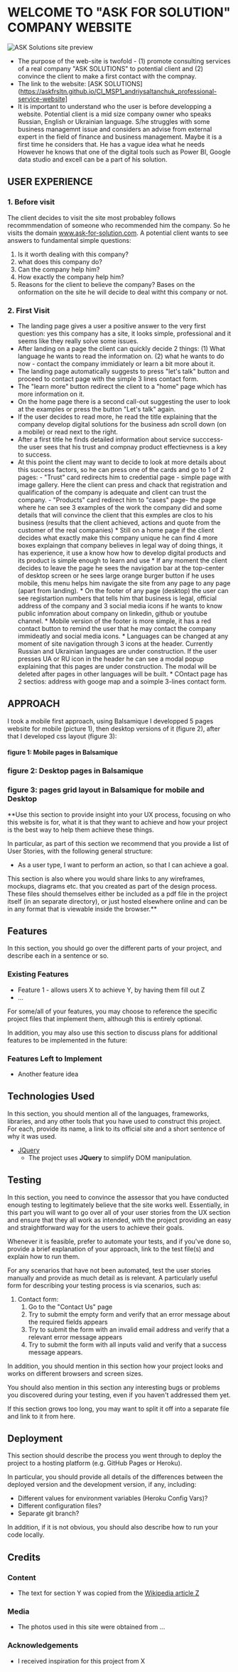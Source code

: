 
# WELCOME TO "ASK FOR SOLUTION" COMPANY WEBSITE

![ASK Solutions site preview](/assets/imgs/readme-top2.jpg "Desktop mobile site preview")

* The purpose of the web-site is twofold - (1) promote consulting services of a real company "ASK SOLUTIONS" to potential client 
and (2) convince the client to make a first contact with the compnay. 
* The link to the website: [ASK SOLUTIONS](https://askfrsltn.github.io/CI_MSP1_andriysaltanchuk_professional-service-website]
* It is important to understand who the user is before developping a website. Potential client is a mid size company owner 
who speaks Russian, English or Ukrainian language. S/he struggles with some business managemnt issue and considers an advise 
from external expert in the field of finance and business management. Maybe it is a first time he considers that. He has a vague idea what he needs
However he knows that one of the digital tools such as Power BI, Google data studio and excell can be a part of his solution.

## USER EXPERIENCE
### 1. Before visit
The client decides to visit the site most probabley follows recommmendation of someone who recommended him the company. 
So he visits the domain www.ask-for-solution.com. A potential client wants to see answers to fundamental simple questions:
1. Is it worth dealing with this company?
2. what does this company do?
3. Can the company help him?
4. How exactly the company help him?
5. Reasons for the client to believe the company?
Bases on the onformation on the site he will decide to deal witht this company or not.

### 2. First Visit
* The landing page gives a user a positive answer to the very first question: yes this company has a site, it looks simple, professional and it seems like they really solve some issues.
* After landing on a page the client can quickly decide 2 things: (1) What language he wants to read the information on. (2) what he wants to do now - contact the company immidiately or learn a bit more about it. 
* The landing page automatically suggests to press "let's talk" button and proceed to contact page with the simple 3 lines contact form.
* The "learn more" button redirect the client to a "home" page which has more information on it. 
* On the home page there is a second call-out suggesting the user to look at the examples or press the button "Let's talk" again. 
* If the user decides to read more, he read the title explaining that the company develop digital solutions for the business adn scroll down (on a mobile) or read next to the right.
* After a first title he finds detailed information about service succcess- the user sees that his trust and compnay product effectievness is a key to success. 
* At this point the client may want to decide to look at more details about this success factors, so he can press one of the cards and go to 1 of 2 pages:
       - "Trust" card redirects him to credential page - simple page with image gallery. Here the client can press and chack that registration and qualification of the company is adequate and client can trust the company.
       - "Products" card redirect him to "cases" page- the page where he can see 3  examples of the work the company did and some 
            details that will convince the client that this exmples are clos to his business (results that the client achieved, actions and 
            quote from the customer of the real companies)
        * Still on a home page if the client decides what exactly make this company unique he can find 4 more boxes explaingn that company 
        believes in legal way of doing things, it has experience, it use a know how how to develop digital products and its 
        product is simple enough to learn and use
        * If any moment the client decides to leave the page he sees the navigation bar at the top-center of desktop screen 
        or he sees large orange burger button if he uses mobile, this menu helps him navigate the site from any page to any page (apart from landing).
        * On the footer of any page (desktop) the user can see registartion numbers that tells him that business is legal, 
        official address of the company and 3 social media icons if he wants to know public infomration about company on linkedin, github or youtube channel.
        * Mobile version of the footer is more simple, it has a red contact button to remind the user that 
        he may contact the company immideatly and social media icons.
        * Languages can be changed at any moment of site navigation through 3 icons at the header. 
        Currently Russian and Ukrainian languages are under construction. If the user presses UA or RU icon in the header he can see a modal popup 
        explaining that this pages are under construction. The modal will be deleted after pages in other languages will be built.
        * COntact page has 2 sectios: address with googe map and a soimple 3-lines contact form.

## APPROACH
I took a mobile first approach, using Balsamique I developped 5 pages website for mobile (picture 1), then desktop versions of it (figure 2), after that I developed css layout (figure 3): 
#### figure 1: Mobile pages in Balsamique

### figure 2: Desktop pages in Balsamique

### figure 3: pages grid layout in Balsamique for mobile and Desktop



**Use this section to provide insight into your UX process, focusing on who this website is for, what it is that they want to achieve and how your project is the best way to help them achieve these things.

In particular, as part of this section we recommend that you provide a list of User Stories, with the following general structure:
- As a user type, I want to perform an action, so that I can achieve a goal.

This section is also where you would share links to any wireframes, mockups, diagrams etc. that you created as part of the design process. 
These files should themselves either be included as a pdf file in the project itself (in an separate directory), or just hosted elsewhere 
online and can be in any format that is viewable inside the browser.**

## Features

In this section, you should go over the different parts of your project, and describe each in a sentence or so.
 
### Existing Features
- Feature 1 - allows users X to achieve Y, by having them fill out Z
- ...

For some/all of your features, you may choose to reference the specific project files that implement them, although this is entirely optional.

In addition, you may also use this section to discuss plans for additional features to be implemented in the future:

### Features Left to Implement
- Another feature idea

## Technologies Used

In this section, you should mention all of the languages, frameworks, libraries, and any other tools that you have used to construct this project. For each, provide its name, a link to its official site and a short sentence of why it was used.

- [JQuery](https://jquery.com)
    - The project uses **JQuery** to simplify DOM manipulation.


## Testing

In this section, you need to convince the assessor that you have conducted enough testing to legitimately believe that the site works well. Essentially, in this part you will want to go over all of your user stories from the UX section and ensure that they all work as intended, with the project providing an easy and straightforward way for the users to achieve their goals.

Whenever it is feasible, prefer to automate your tests, and if you've done so, provide a brief explanation of your approach, link to the test file(s) and explain how to run them.

For any scenarios that have not been automated, test the user stories manually and provide as much detail as is relevant. A particularly useful form for describing your testing process is via scenarios, such as:

1. Contact form:
    1. Go to the "Contact Us" page
    2. Try to submit the empty form and verify that an error message about the required fields appears
    3. Try to submit the form with an invalid email address and verify that a relevant error message appears
    4. Try to submit the form with all inputs valid and verify that a success message appears.

In addition, you should mention in this section how your project looks and works on different browsers and screen sizes.

You should also mention in this section any interesting bugs or problems you discovered during your testing, even if you haven't addressed them yet.

If this section grows too long, you may want to split it off into a separate file and link to it from here.

## Deployment

This section should describe the process you went through to deploy the project to a hosting platform (e.g. GitHub Pages or Heroku).

In particular, you should provide all details of the differences between the deployed version and the development version, if any, including:
- Different values for environment variables (Heroku Config Vars)?
- Different configuration files?
- Separate git branch?

In addition, if it is not obvious, you should also describe how to run your code locally.


## Credits

### Content
- The text for section Y was copied from the [Wikipedia article Z](https://en.wikipedia.org/wiki/Z)

### Media
- The photos used in this site were obtained from ...

### Acknowledgements

- I received inspiration for this project from X
